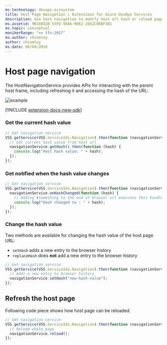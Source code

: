 ```yaml
---
ms.technology: devops-ecosystem
title: Host Page Navigation | Extensions for Azure DevOps Services
description: Use host navigation to modify host url hash or reload page
ms.assetid: 9B188838-55FD-98A6-9062-2652C06BF381
ms.topic: conceptual
monikerRange: ">= tfs-2017"
ms.author: chcomley
author: chcomley
ms.date: 08/04/2016
---
```


# Host page navigation

The HostNavigationService provides APIs for interacting with the parent host frame, including refreshing it and accessing the hash of the URL:

![example](./media/hash-browser.png)

[!INCLUDE [extension-docs-new-sdk](../../includes/extension-docs-new-sdk.md)]

### Get the current hash value

```js
// Get navigation service
VSS.getService(VSS.ServiceIds.Navigation).then(function (navigationService) {
  // Get current hash value from host url
  navigationService.getHash().then(function (hash) {
    console.log("Host hash value: " + hash);
  });
});
```

### Get notified when the hash value changes

```js
// Get navigation service
VSS.getService(VSS.ServiceIds.Navigation).then(function (navigationService) {
  navigationService.onHashChanged(function (hash) {
    // Adding #something to the end of browser url executes this handler with the hash value "something"
    console.log("Hash changed to : " + hash);
  });
});
```

### Change the hash value

Two methods are available for changing the hash value of the host page URL:

- `setHash` adds a new entry to the browser history
- `replaceHash` does **not** add a new entry to the browser history

```js
// Get navigation service
VSS.getService(VSS.ServiceIds.Navigation).then(function (navigationService) {
  // Adds a new entry to browser history
  navigationService.setHash("new-hash-value");
});
```

## Refresh the host page

Following code piece shows how host page can be reloaded.

```js
// Get navigation service
VSS.getService(VSS.ServiceIds.Navigation).then(function (navigationService) {
  // Reload whole page
  navigationService.reload();
});
```
